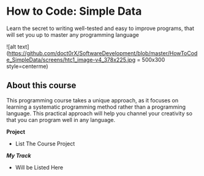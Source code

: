 How to Code: Simple Data
=====================

Learn the secret to writing well-tested and easy to improve programs, that will set you up to master any programming language

![alt text](https://github.com/doct0rX/SoftwareDevelopment/blob/master/HowToCode_SimpleData/screens/htc1_image-v4_378x225.jpg = 500x300 style=centerme)

About this course
--------------------
This programming course takes a unique approach, as it focuses on learning a systematic programming method rather than a programming language. This practical approach will help you channel your creativity so that you can program well in any language.


**Project**
- List The Course Project

**_My Track_**
- Will be Listed Here 
